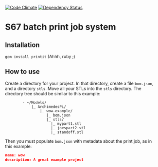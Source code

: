 [![Code Climate](https://codeclimate.com/github/ArchimedesPi/printit.png)](https://codeclimate.com/github/ArchimedesPi/printit) [![Dependency Status](https://gemnasium.com/ArchimedesPi/printit.svg)](https://gemnasium.com/ArchimedesPi/printit)

S67 batch print job system
==========================

## Installation
`gem install printit` (Ahhh, ruby ;)

## How to use

Create a directory for your project.
In that directory, create a file `bom.json`, and a directory `stls`.
Move all your STLs into the `stls` directory.
The directory tree should be similar to this example:
````
        - ~/Models/
            |_ ArchimedesPi/
                |_ wow-example/
                   |_ bom.json
                   |_ stls/
                     |_ mypart1.stl
                     |_ joespart2.stl
                     |_ standoff.stl
````

Then you must populate `bom.json` with metadata about the print job, as in this example:
````json
name: wow
description: A great example project



